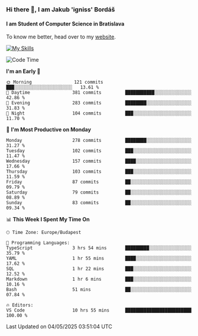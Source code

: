 ### Hi there 👋, I am Jakub 'igniss' Bordáš

#### I am Student of Computer Science in Bratislava
To know me better, head over to my [website](https://bordas.sk).

[![My Skills](https://skillicons.dev/icons?i=js,typescript,html,css,figma,svelte,vue,next,postgresql,nest,express,nodejs)](https://bordas.sk)


<!--START_SECTION:waka-->
![Code Time](http://img.shields.io/badge/Code%20Time-1%2C872%20hrs%208%20mins-blue)

**I'm an Early 🐤** 

```text
🌞 Morning                121 commits         ███░░░░░░░░░░░░░░░░░░░░░░   13.61 % 
🌆 Daytime                381 commits         ███████████░░░░░░░░░░░░░░   42.86 % 
🌃 Evening                283 commits         ████████░░░░░░░░░░░░░░░░░   31.83 % 
🌙 Night                  104 commits         ███░░░░░░░░░░░░░░░░░░░░░░   11.70 % 
```
📅 **I'm Most Productive on Monday** 

```text
Monday                   278 commits         ████████░░░░░░░░░░░░░░░░░   31.27 % 
Tuesday                  102 commits         ███░░░░░░░░░░░░░░░░░░░░░░   11.47 % 
Wednesday                157 commits         ████░░░░░░░░░░░░░░░░░░░░░   17.66 % 
Thursday                 103 commits         ███░░░░░░░░░░░░░░░░░░░░░░   11.59 % 
Friday                   87 commits          ██░░░░░░░░░░░░░░░░░░░░░░░   09.79 % 
Saturday                 79 commits          ██░░░░░░░░░░░░░░░░░░░░░░░   08.89 % 
Sunday                   83 commits          ██░░░░░░░░░░░░░░░░░░░░░░░   09.34 % 
```


📊 **This Week I Spent My Time On** 

```text
🕑︎ Time Zone: Europe/Budapest

💬 Programming Languages: 
TypeScript               3 hrs 54 mins       █████████░░░░░░░░░░░░░░░░   35.79 % 
YAML                     1 hr 55 mins        ████░░░░░░░░░░░░░░░░░░░░░   17.62 % 
SQL                      1 hr 22 mins        ███░░░░░░░░░░░░░░░░░░░░░░   12.52 % 
Markdown                 1 hr 6 mins         ███░░░░░░░░░░░░░░░░░░░░░░   10.16 % 
Bash                     51 mins             ██░░░░░░░░░░░░░░░░░░░░░░░   07.84 % 

🔥 Editors: 
VS Code                  10 hrs 55 mins      █████████████████████████   100.00 % 
```


 Last Updated on 04/05/2025 03:51:04 UTC
<!--END_SECTION:waka-->

